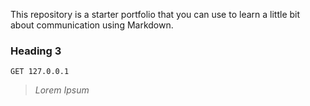 This repository is a starter portfolio that you can use to learn a little bit about communication using Markdown.

### Heading 3
```http
GET 127.0.0.1
```

> *Lorem Ipsum*
